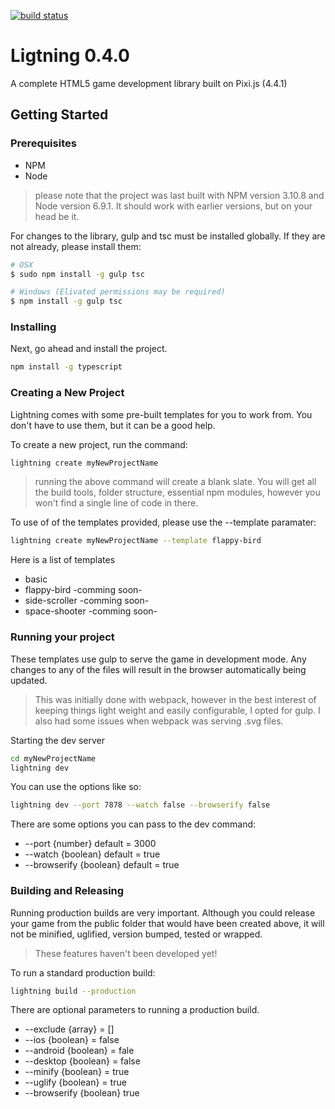 [![build status](https://gitlab.com/Sprite-Storm/lightning/badges/master/build.svg)](https://gitlab.com/Sprite-Storm/lightning/commits/master)


# Ligtning 0.4.0

A complete HTML5 game development library built on Pixi.js (4.4.1)

## Getting Started

### Prerequisites

- NPM
- Node
> please note that the project was last built with NPM version 3.10.8 and Node version 6.9.1. It should work with earlier versions, but on your head be it.

For changes to the library, gulp and tsc must be installed globally. If they are not already, please install them:

```sh
# OSX
$ sudo npm install -g gulp tsc

# Windows (Elivated permissions may be required)
$ npm install -g gulp tsc
```

### Installing

Next, go ahead and install the project.

```sh
npm install -g typescript
```

### Creating a New Project
Lightning comes with some pre-built templates for you to work from. You don't have to use them, but it can be a good help.

To create a new project, run the command:
```sh
lightning create myNewProjectName
```
> running the above command will create a blank slate. You will get all the build tools, folder structure, essential npm modules, however you won't find a single line of code in there.

To use of of the templates provided, please use the --template paramater:
```sh
lightning create myNewProjectName --template flappy-bird
```
Here is a list of templates
* basic
* flappy-bird -comming soon-
* side-scroller -comming soon-
* space-shooter -comming soon-


### Running your project
These templates use gulp to serve the game in development mode. Any changes to any of the files will result in the browser automatically being updated.

> This was initially done with webpack, however in the best interest of keeping things light weight and easily configurable, I opted for gulp. I also had some issues when webpack was serving .svg files.

Starting the dev server
```sh
cd myNewProjectName
lightning dev
```

You can use the options like so:
```sh
lightning dev --port 7878 --watch false --browserify false
```

There are some options you can pass to the dev command:
* --port {number} default = 3000
* --watch {boolean} default = true
* --browserify {boolean} default = true


### Building and Releasing
Running production builds are very important. Although you could release your game from the public folder that would have been created above, it will not be minified, uglified, version bumped, tested or wrapped.

> These features haven't been developed yet!

To run a standard production build:
```sh
lightning build --production
```

There are optional parameters to running a production build.
* --exclude {array} = []
* --ios {boolean} = false
* --android {boolean} = fale
* --desktop {boolean} = false
* --minify {boolean} = true
* --uglify {boolean} = true
* --browserify {boolean} true
